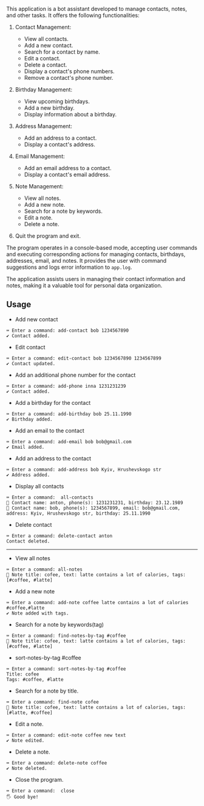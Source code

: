 This application is a bot assistant developed to manage contacts, notes, and other tasks. It offers the following functionalities:

1. Contact Management:

   - View all contacts.
   - Add a new contact.
   - Search for a contact by name.
   - Edit a contact.
   - Delete a contact.
   - Display a contact's phone numbers.
   - Remove a contact's phone number.

2. Birthday Management:

   - View upcoming birthdays.
   - Add a new birthday.
   - Display information about a birthday.

3. Address Management:

   - Add an address to a contact.
   - Display a contact's address.

4. Email Management:

   - Add an email address to a contact.
   - Display a contact's email address.

5. Note Management:

   - View all notes.
   - Add a new note.
   - Search for a note by keywords.
   - Edit a note.
   - Delete a note.

6. Quit the program and exit.

The program operates in a console-based mode, accepting user commands and executing corresponding actions for managing contacts, birthdays, addresses, email, and notes. It provides the user with command suggestions and logs error information to `app.log`.

The application assists users in managing their contact information and notes, making it a valuable tool for personal data organization.

## Usage

- Add new contact

```
⌨️ Enter a command: add-contact bob 1234567890
✔️ Contact added.
```

- Edit contact

```
⌨️ Enter a command: edit-contact bob 1234567890 1234567899
✔️ Contact updated.
```

- Add an additional phone number for the contact

```
⌨️ Enter a command: add-phone inna 1231231239
✔️ Contact added.
```

- Add a birthday for the contact

```
⌨️ Enter a command: add-birthday bob 25.11.1990
✔️ Birthday added.
```

- Add an email to the contact

```
⌨️ Enter a command: add-email bob bob@gmail.com
✔️ Email added.
```

- Add an address to the contact

```
⌨️ Enter a command: add-address bob Kyiv, Hrushevskogo str
✔️ Address added.

```

- Display all contacts

```
⌨️ Enter a command:  all-contacts
👤 Contact name: anton, phone(s): 1231231231, birthday: 23.12.1989
👤 Contact name: bob, phone(s): 1234567899, email: bob@gmail.com, address: Kyiv, Hrushevskogo str, birthday: 25.11.1990
```

- Delete contact

```
⌨️ Enter a command: delete-contact anton
Contact deleted.
```

---

- View all notes

```
⌨️ Enter a command: all-notes
📝 Note title: cofee, text: latte contains a lot of calories, tags: [#coffee, #latte]
```

- Add a new note

```
⌨️ Enter a command: add-note coffee latte contains a lot of calories #coffee,#latte
✔️ Note added with tags.
```

- Search for a note by keywords(tag)

```
⌨️ Enter a command: find-notes-by-tag #coffee
📝 Note title: cofee, text: latte contains a lot of calories, tags: [#coffee, #latte]
```

- sort-notes-by-tag #coffee

```
⌨️ Enter a command: sort-notes-by-tag #coffee
Title: cofee
Tags: #coffee, #latte
```

- Search for a note by title.

```
⌨️ Enter a command: find-note cofee
📝 Note title: cofee, text: latte contains a lot of calories, tags: [#latte, #coffee]
```

- Edit a note.

```
⌨️ Enter a command: edit-note coffee new text
✔️ Note edited.
```

- Delete a note.

```
⌨️ Enter a command: delete-note coffee
✔️ Note deleted.
```

- Close the program.

```
⌨️ Enter a command:  close
🖐 Good bye!
```
